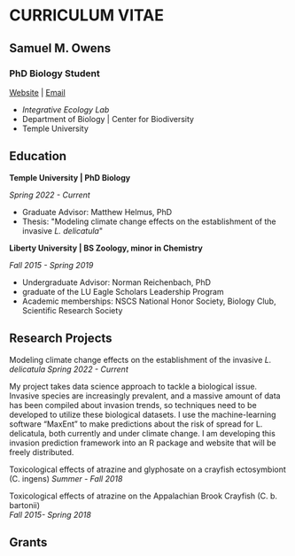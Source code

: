 # **CURRICULUM VITAE**
## **Samuel M. Owens**
### **PhD Biology Student**
[Website](https://sites.temple.edu/smowens/) | [Email](mailto:sam.owens@temple.edu)
- _Integrative Ecology Lab_ 
- Department of Biology | Center for Biodiversity
- Temple University


## Education
**Temple University | PhD Biology**

*Spring 2022 - Current*
- Graduate Advisor: Matthew Helmus, PhD
- Thesis: "Modeling climate change effects on the establishment of the invasive *L. delicatula*"


**Liberty University | BS Zoology, minor in Chemistry**

*Fall 2015 - Spring 2019*
- Undergraduate Advisor: Norman Reichenbach, PhD
- graduate of the LU Eagle Scholars Leadership Program
- Academic memberships: NSCS National Honor Society, Biology Club, Scientific Research Society


## Research Projects
Modeling climate change effects on the establishment of the invasive *L. delicatula*
*Spring 2022 - Current*

My project takes data science approach to tackle a biological issue. Invasive species are increasingly prevalent, and a massive amount of data has been compiled about invasion trends, so techniques need to be developed to utilize these biological datasets. I use the machine-learning software “MaxEnt” to make predictions about the risk of spread for L. delicatula, both currently and under climate change. I am developing this invasion prediction framework into an R package and website that will be freely distributed. 

Toxicological effects of atrazine and glyphosate on a crayfish ectosymbiont (C. ingens)	
*Summer - Fall 2018*

Toxicological effects of atrazine on the Appalachian Brook Crayfish (C. b. bartonii)		
*Fall 2015- Spring 2018*

## Grants

